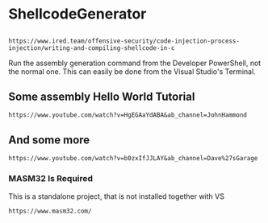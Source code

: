 # ShellcodeGenerator

## 
```
https://www.ired.team/offensive-security/code-injection-process-injection/writing-and-compiling-shellcode-in-c
```

Run the assembly generation command from the Developer PowerShell, not the normal one. This can easily be done from the Visual Studio's Terminal.

## Some assembly Hello World Tutorial

```
https://www.youtube.com/watch?v=HgEGAaYdABA&ab_channel=JohnHammond
```

## And some more

```
https://www.youtube.com/watch?v=b0zxIfJJLAY&ab_channel=Dave%27sGarage
```

### MASM32 Is Required

This is a standalone project, that is not installed together with VS
```
https://www.masm32.com/
```
